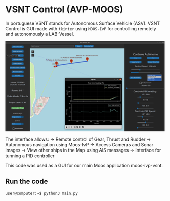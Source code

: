 # VSNT Control (AVP-MOOS)

In portuguese VSNT stands for Autonomous Surface Vehicle (ASV). VSNT Control is GUI made with `tkinter` using `MOOS-IvP` for controlling remotely and autonomously a LAB-Vessel.

![GUI demo](https://github.com/dueiras/vsnt-control/blob/master/images/gui_demo.png?raw=true)

The interface allows:
-> Remote control of Gear, Thrust and Rudder
-> Autonomous navigation using Moos-IvP
-> Access Cameras and Sonar images
-> View other ships in the Map using AIS messages
-> Interface for tunning a PID controller

This code was used as a GUI for our main Moos application moos-ivp-vsnt.

## Run the code

```console
user@computer:~$ python3 main.py
```
